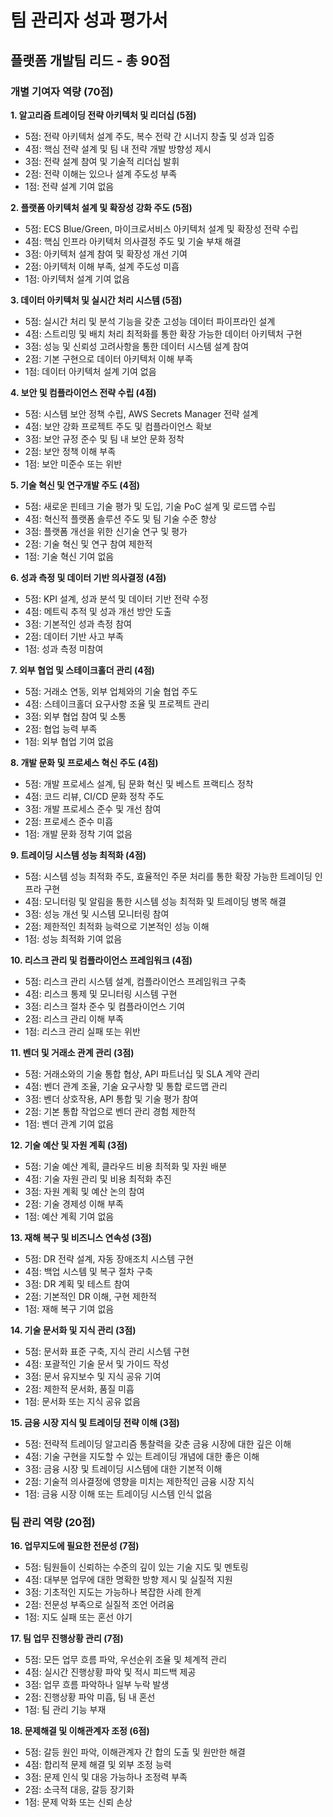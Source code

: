 # 팀 관리자 성과 평가서
## 플랫폼 개발팀 리드 - 총 90점

### 개별 기여자 역량 (70점)

**1. 알고리즘 트레이딩 전략 아키텍처 및 리더십 (5점)**
- 5점: 전략 아키텍처 설계 주도, 복수 전략 간 시너지 창출 및 성과 입증
- 4점: 핵심 전략 설계 및 팀 내 전략 개발 방향성 제시
- 3점: 전략 설계 참여 및 기술적 리더십 발휘
- 2점: 전략 이해는 있으나 설계 주도성 부족
- 1점: 전략 설계 기여 없음

**2. 플랫폼 아키텍처 설계 및 확장성 강화 주도 (5점)**
- 5점: ECS Blue/Green, 마이크로서비스 아키텍처 설계 및 확장성 전략 수립
- 4점: 핵심 인프라 아키텍처 의사결정 주도 및 기술 부채 해결
- 3점: 아키텍처 설계 참여 및 확장성 개선 기여
- 2점: 아키텍처 이해 부족, 설계 주도성 미흡
- 1점: 아키텍처 설계 기여 없음

**3. 데이터 아키텍처 및 실시간 처리 시스템 (5점)**
- 5점: 실시간 처리 및 분석 기능을 갖춘 고성능 데이터 파이프라인 설계
- 4점: 스트리밍 및 배치 처리 최적화를 통한 확장 가능한 데이터 아키텍처 구현
- 3점: 성능 및 신뢰성 고려사항을 통한 데이터 시스템 설계 참여
- 2점: 기본 구현으로 데이터 아키텍처 이해 부족
- 1점: 데이터 아키텍처 설계 기여 없음

**4. 보안 및 컴플라이언스 전략 수립 (4점)**
- 5점: 시스템 보안 정책 수립, AWS Secrets Manager 전략 설계
- 4점: 보안 강화 프로젝트 주도 및 컴플라이언스 확보
- 3점: 보안 규정 준수 및 팀 내 보안 문화 정착
- 2점: 보안 정책 이해 부족
- 1점: 보안 미준수 또는 위반

**5. 기술 혁신 및 연구개발 주도 (4점)**
- 5점: 새로운 핀테크 기술 평가 및 도입, 기술 PoC 설계 및 로드맵 수립
- 4점: 혁신적 플랫폼 솔루션 주도 및 팀 기술 수준 향상
- 3점: 플랫폼 개선을 위한 신기술 연구 및 평가
- 2점: 기술 혁신 및 연구 참여 제한적
- 1점: 기술 혁신 기여 없음

**6. 성과 측정 및 데이터 기반 의사결정 (4점)**
- 5점: KPI 설계, 성과 분석 및 데이터 기반 전략 수정
- 4점: 메트릭 추적 및 성과 개선 방안 도출
- 3점: 기본적인 성과 측정 참여
- 2점: 데이터 기반 사고 부족
- 1점: 성과 측정 미참여

**7. 외부 협업 및 스테이크홀더 관리 (4점)**
- 5점: 거래소 연동, 외부 업체와의 기술 협업 주도
- 4점: 스테이크홀더 요구사항 조율 및 프로젝트 관리
- 3점: 외부 협업 참여 및 소통
- 2점: 협업 능력 부족
- 1점: 외부 협업 기여 없음

**8. 개발 문화 및 프로세스 혁신 주도 (4점)**
- 5점: 개발 프로세스 설계, 팀 문화 혁신 및 베스트 프랙티스 정착
- 4점: 코드 리뷰, CI/CD 문화 정착 주도
- 3점: 개발 프로세스 준수 및 개선 참여
- 2점: 프로세스 준수 미흡
- 1점: 개발 문화 정착 기여 없음

**9. 트레이딩 시스템 성능 최적화 (4점)**
- 5점: 시스템 성능 최적화 주도, 효율적인 주문 처리를 통한 확장 가능한 트레이딩 인프라 구현
- 4점: 모니터링 및 알림을 통한 시스템 성능 최적화 및 트레이딩 병목 해결
- 3점: 성능 개선 및 시스템 모니터링 참여
- 2점: 제한적인 최적화 능력으로 기본적인 성능 이해
- 1점: 성능 최적화 기여 없음

**10. 리스크 관리 및 컴플라이언스 프레임워크 (4점)**
- 5점: 리스크 관리 시스템 설계, 컴플라이언스 프레임워크 구축
- 4점: 리스크 통제 및 모니터링 시스템 구현
- 3점: 리스크 절차 준수 및 컴플라이언스 기여
- 2점: 리스크 관리 이해 부족
- 1점: 리스크 관리 실패 또는 위반

**11. 벤더 및 거래소 관계 관리 (3점)**
- 5점: 거래소와의 기술 통합 협상, API 파트너십 및 SLA 계약 관리
- 4점: 벤더 관계 조율, 기술 요구사항 및 통합 로드맵 관리
- 3점: 벤더 상호작용, API 통합 및 기술 평가 참여
- 2점: 기본 통합 작업으로 벤더 관리 경험 제한적
- 1점: 벤더 관계 기여 없음

**12. 기술 예산 및 자원 계획 (3점)**
- 5점: 기술 예산 계획, 클라우드 비용 최적화 및 자원 배분
- 4점: 기술 자원 관리 및 비용 최적화 추진
- 3점: 자원 계획 및 예산 논의 참여
- 2점: 기술 경제성 이해 부족
- 1점: 예산 계획 기여 없음

**13. 재해 복구 및 비즈니스 연속성 (3점)**
- 5점: DR 전략 설계, 자동 장애조치 시스템 구현
- 4점: 백업 시스템 및 복구 절차 구축
- 3점: DR 계획 및 테스트 참여
- 2점: 기본적인 DR 이해, 구현 제한적
- 1점: 재해 복구 기여 없음

**14. 기술 문서화 및 지식 관리 (3점)**
- 5점: 문서화 표준 구축, 지식 관리 시스템 구현
- 4점: 포괄적인 기술 문서 및 가이드 작성
- 3점: 문서 유지보수 및 지식 공유 기여
- 2점: 제한적 문서화, 품질 미흡
- 1점: 문서화 또는 지식 공유 없음

**15. 금융 시장 지식 및 트레이딩 전략 이해 (3점)**
- 5점: 전략적 트레이딩 알고리즘 통찰력을 갖춘 금융 시장에 대한 깊은 이해
- 4점: 기술 구현을 지도할 수 있는 트레이딩 개념에 대한 좋은 이해
- 3점: 금융 시장 및 트레이딩 시스템에 대한 기본적 이해
- 2점: 기술적 의사결정에 영향을 미치는 제한적인 금융 시장 지식
- 1점: 금융 시장 이해 또는 트레이딩 시스템 인식 없음

### 팀 관리 역량 (20점)

**16. 업무지도에 필요한 전문성 (7점)**
- 5점: 팀원들이 신뢰하는 수준의 깊이 있는 기술 지도 및 멘토링
- 4점: 대부분 업무에 대한 명확한 방향 제시 및 실질적 지원
- 3점: 기초적인 지도는 가능하나 복잡한 사례 한계
- 2점: 전문성 부족으로 실질적 조언 어려움
- 1점: 지도 실패 또는 혼선 야기

**17. 팀 업무 진행상황 관리 (7점)**
- 5점: 모든 업무 흐름 파악, 우선순위 조율 및 체계적 관리
- 4점: 실시간 진행상황 파악 및 적시 피드백 제공
- 3점: 업무 흐름 파악하나 일부 누락 발생
- 2점: 진행상황 파악 미흡, 팀 내 혼선
- 1점: 팀 관리 기능 부재

**18. 문제해결 및 이해관계자 조정 (6점)**
- 5점: 갈등 원인 파악, 이해관계자 간 합의 도출 및 원만한 해결
- 4점: 합리적 문제 해결 및 외부 조정 능력
- 3점: 문제 인식 및 대응 가능하나 조정력 부족
- 2점: 소극적 대응, 갈등 장기화
- 1점: 문제 악화 또는 신뢰 손상